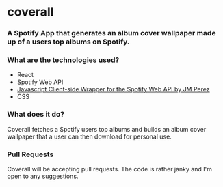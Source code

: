 # coverall

<h3>A Spotify App that generates an album cover wallpaper made up of a users top albums on Spotify.</h3>
<h3>What are the technologies used?  </h3>
<ul>
  <li> React</li>
  <li>Spotify Web API</li>
  <li><a href="https://github.com/JMPerez/spotify-web-api-js ">Javascript Client-side Wrapper for the Spotify Web API by JM Perez </a></li>
  <li>CSS</li>
</ul>
<h3>What does it do?</h3>
Coverall fetches a Spotify users top albums and builds an album cover wallpaper that a user can then download for personal use.

<h3>Pull Requests</h3>
Coverall will be accepting pull requests. The code is rather janky and I'm open to any suggestions. 
